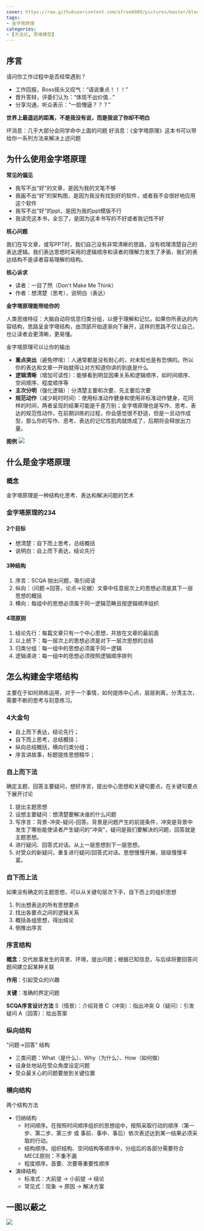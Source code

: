```yaml
---
cover: https://raw.githubusercontent.com/afree8909/pictures/master/blog20200428145239.png
tags: 
- 金字塔原理
categories:
- [方法论, 思维模型]
---
```



## 序言
请问你工作过程中是否经常遇到？

* 工作回报，Boss摇头又叹气：“请说重点！！！”
* 晋升答辩，评委们认为：“体现不出价值...”
* 分享沟通，听众表示：“一脸懵逼？？？”

**世界上最遥远的距离，不是我没有说，而是我说了你却不明白**

坏消息：几乎大部分会同学命中上面的问题
好消息：《金字塔原理》这本书可以带给你一系列方法来解决上述问题

## 为什么使用金字塔原理

**常见的偏见**

* 我写不出“好”的文章，是因为我的文笔不够
* 我画不出“好”的架构图，是因为我没有找到好的软件，或者我不会很好地应用这个软件
* 我写不出“好”的ppt，是因为我的ppt模版不行
* 我读完这本书，全忘了，是因为这本书写的不好或者我记性不好

**核心问题**

我们在写文章，或写PPT时，我们自己没有非常清晰的思路，没有梳理清楚自己的表达逻辑。我们表达思想时采用的逻辑顺序和读者的理解力发生了矛盾，我们的表达结构不是读者容易理解的结构。

**核心诉求**

* 读者：一目了然（Don't Make Me Think）
* 作者：想清楚（思考），说明白（表达）


**金字塔原理能带给你的**

人类思维特征：大脑自动将信息归类分组，以便于理解和记忆。如果你所表达的内容结构，思路呈金字塔结构，由顶部开始逐渐向下展开，这样的思路不仅让自己，也让读者会更清晰，更易懂。

金字塔原理可以让你的输出

* **重点突出**（避免啰嗦）：人通常都是没有耐心的，对未知也是有恐惧的。所以你的表达和文章一开始就得让对方知道你讲的到底是什么
* **逻辑清晰**（增加可读性）：能够看到明显因果关系和逻辑顺序，如时间顺序、空间顺序、程度顺序等
* **主次分明**（强化逻辑）：分清楚主要和次要，先主要后次要
* **规范动作**（减少耗时时间）：使用标准动作健身和使用非标准动作健身，花同样的时间，两者呈现的结果可能是千差万别；金字塔原理也是写作、思考、表达的规范性动作，在前期训练的过程，你会感觉很不舒适，但是一旦动作成型，那么你的写作、思考、表达的记忆性肌肉就炼成了，后期将会释放出力量。

**图例**
![](https://raw.githubusercontent.com/afree8909/pictures/master/blog20200428145239.png)





## 什么是金字塔原理
### 概念
金字塔原理是一种结构化思考、表达和解决问题的艺术

### 金字塔原理的234
#### 2个目标
* 想清楚：自下而上思考，总结概括
* 说明白：自上而下表达，结论先行

#### 3种结构
1. 序言：SCQA 抛出问题，吸引阅读
2. 纵向：（问题->回答，论点->论据）文章中任意层次上的思想必须是其下一层思想的概括
3. 横向：每组中的思想必须属于同一逻辑范畴且按逻辑顺序组织

#### 4项原则
1. 结论先行：每篇文章只有一个中心思想，并放在文章的最前面
2. 以上统下：每一层次上的思想必须是对下一层次思想的总结
3. 归类分组：每一组中的思想必须属于同一逻辑
4. 逻辑递进：每一组中的思想必须按照逻辑顺序排列



## 怎么构建金字塔结构
主要在于如何熟练运用，对于一个事情，如何提炼中心点，层层剥离，分清主次，需要不断的思考与刻意练习。

### 4大金句

* 自上而下表达，结论先行；
* 自下而上思考，总结概括；
* 纵向总结概括，横向归类分组；
* 序言讲故事，标题提炼思想精华；

### 自上而下法
确定主题、回答主要疑问，想好序言，提出中心思想和关键句要点，在关键句要点下展开讨论

1. 提出主题思想
2. 设想主要疑问：想清楚要解决谁的什么问题
3. 写序言：背景-冲突-疑问-回答。背景是问题产生的前提条件，冲突是背景中发生了哪些能使读者产生疑问的“冲突”，疑问是我们要解决的问题，回答就是主题思想。
4. 进行疑问、回答式对话。从上一层思想到下一层思想。
5. 对受众的新疑问，重复进行疑问/回答式对话。思想慢慢开展，层级慢慢丰富。

### 自下而上法
如果没有确定的主题思想，可以从关键句层次下手，自下而上的组织思想

1. 列出想表达的所有思想要点
2. 找出各要点之间的逻辑关系
3. 概括各组思想，得出结论
4. 倒推出序言

### 序言结构
**概念**：交代故事发生的背景、环境，提出问题；根据已知信息，与后续将要回答问题间建立起某种关联

**作用**：引起受众的兴趣

**关键**：准确的界定问题

**SCQA序言设计方法**
S（情景）：介绍背景
C（冲突）：指出冲突
Q（疑问）：引发疑问
A（回答）：给出答案

### 纵向结构
"问题->回答" 结构

* 三类问题：What（是什么）、Why（为什么）、How（如何做）
* 设身处地站在受众角度设定问题
* 受众最关心的问题要放到关键位置

### 横向结构

两个结构方法

* 归纳结构
    * 时间顺序。在按照时间顺序组织的思想组中，按照采取行动的顺序（第一步、第二步、第三步 或 事前、事中、事后）依次表述达到某一结果必须采取的行动。
    * 结构顺序。组织结构、空间结构等顺序中，分组后的各部分需要符合 MECE原则：不重不漏 
    * 程度顺序。首要、次要等重要性顺序
* 演绎结构
    * 标准式：大前提 -> 小前提 -> 结论
    * 常见式：现象 -> 原因 -> 解决方案

## 一图以蔽之

![](https://raw.githubusercontent.com/afree8909/pictures/master/blog20200428145239.png)


